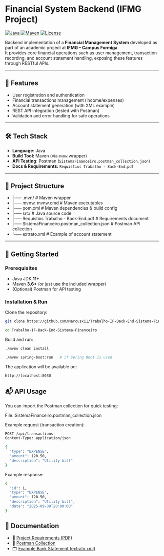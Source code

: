 # Financial System Backend (IFMG Project)

[![Java](https://img.shields.io/badge/Java-11%2B-blue?logo=java)](https://www.oracle.com/java/)
[![Maven](https://img.shields.io/badge/Maven-3.6%2B-C71A36?logo=apache-maven)](https://maven.apache.org/)
[![License](https://img.shields.io/badge/license-MIT-green)](LICENSE)

Backend implementation of a **Financial Management System** developed as part of an academic project at **IFMG – Campus Formiga**.  
It provides core financial operations such as user management, transaction recording, and account statement handling, exposing these features through RESTful APIs.

---

## 📌 Features

- User registration and authentication  
- Financial transactions management (income/expenses)  
- Account statement generation (with XML example)  
- REST API integration (tested with Postman)  
- Validation and error handling for safe operations  

---

## 🛠️ Tech Stack

- **Language:** Java  
- **Build Tool:** Maven (via `mvnw` wrapper)  
- **API Testing:** Postman (`SistemaFinanceiro.postman_collection.json`)  
- **Docs & Requirements:** `Requistios Trabalho - Back-End.pdf`  

---

## 📂 Project Structure

- ├── .mvn/ # Maven wrapper
- ├── mvnw, mvnw.cmd # Maven executables
- ├── pom.xml # Maven dependencies & build config
- ├── src/ # Java source code
- ├── Requistios Trabalho - Back-End.pdf # Requirements document
- ├── SistemaFinanceiro.postman_collection.json # Postman API collection
- └── extrato.xml # Example of account statement


---

## 🚀 Getting Started

### Prerequisites
- Java JDK **11+**
- Maven **3.6+** (or just use the included wrapper)
- (Optional) Postman for API testing

### Installation & Run

Clone the repository:
```bash
git clone https://github.com/Marcusx11/Trabalho-IF-Back-End-Sistema-Financeiro.git
```
```bash
cd Trabalho-IF-Back-End-Sistema-Financeiro
```

Build and run:
```bash
./mvnw clean install
```
```bash
./mvnw spring-boot:run   # if Spring Boot is used
```

The application will be available on:
```bash
http://localhost:8080
```

## 📬 API Usage

You can import the Postman collection for quick testing:

File: SistemaFinanceiro.postman_collection.json

Example request (transaction creation):
```bash
POST /api/transactions
Content-Type: application/json

{
  "type": "EXPENSE",
  "amount": 120.50,
  "description": "Utility bill"
}
```

Example response:
```bash
{
  "id": 1,
  "type": "EXPENSE",
  "amount": 120.50,
  "description": "Utility bill",
  "date": "2025-09-09T20:00:00"
}
```

## 📖 Documentation

- 📄 [Project Requirements (PDF)](./Requistios%20Trabalho%20-%20Back-End.pdf)  
- 🧪 [Postman Collection](./SistemaFinanceiro.postman_collection.json)  
- 🗂️ [Example Bank Statement (extrato.xml)](./extrato.xml)  
